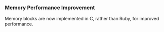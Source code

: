 ### Memory Performance Improvement

Memory blocks are now implemented in C, rather than
Ruby, for improved performance.
